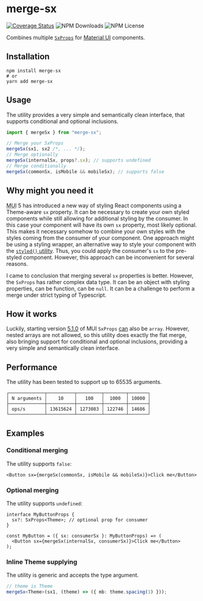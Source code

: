 # merge-sx

[![Coverage Status](https://coveralls.io/repos/github/RobinTail/merge-sx/badge.svg?branch=master)](https://coveralls.io/github/RobinTail/merge-sx?branch=master)
![NPM Downloads](https://img.shields.io/npm/dw/merge-sx)
![NPM License](https://img.shields.io/npm/l/merge-sx)

Combines multiple [`SxProps`](https://mui.com/system/getting-started/the-sx-prop)
for [Material UI](https://mui.com/) components.

## Installation

```shell
npm install merge-sx
# or
yarn add merge-sx
```

## Usage

The utility provides a very simple and semantically clean interface, that supports conditional and optional inclusions.

```ts
import { mergeSx } from "merge-sx";

// Merge your SxProps
mergeSx(sx1, sx2 /*, ... */);
// Merge optionally
mergeSx(internalSx, props?.sx); // supports undefined
// Merge conditionally
mergeSx(commonSx, isMobile && mobileSx); // supports false
```

## Why might you need it

<abbr title="Material UI">MUI</abbr> 5 has introduced a new way of styling React components using a Theme-aware
`sx` property. It can be necessary to create your own styled components while still allowing for additional styling
by the consumer. In this case your component will have its own `sx` property, most likely optional. This makes it
necessary somehow to combine your own styles with the styles coming from the consumer of your component. One approach
might be using a styling wrapper, an alternative way to style your component with the
[`styled()` utility](https://mui.com/system/styled/). Thus, you could apply the consumer's `sx` to the pre-styled
component. However, this approach can be inconvenient for several reasons.

I came to conclusion that merging several `sx` properties is better. However, the `SxProps` has rather complex data
type. It can be an object with styling properties, can be function, can be `null`. It can be a challenge to perform
a merge under strict typing of Typescript.

## How it works

Luckily, starting version [5.1.0](https://github.com/mui/material-ui/releases/tag/v5.1.0) of MUI `SxProps`
[can](https://github.com/mui/material-ui/blob/v5.1.0/packages/mui-system/src/styleFunctionSx/styleFunctionSx.d.ts#L60)
also be `array`. However, nested arrays are not allowed, so this utility does exactly the flat merge, also bringing
support for conditional and optional inclusions, providing a very simple and semantically clean interface.

## Performance

The utility has been tested to support up to 65535 arguments.

```text
┌─────────────┬──────────┬─────────┬────────┬───────┐
│ N arguments │    10    │   100   │  1000  │ 10000 │
├─────────────┼──────────┼─────────┼────────┼───────┤
│ ops/s       │ 13615624 │ 1273083 │ 122746 │ 14686 │
└─────────────┴──────────┴─────────┴────────┴───────┘
```

## Examples

### Conditional merging

The utility supports `false`:

```tsx
<Button sx={mergeSx(commonSx, isMobile && mobileSx)}>Click me</Button>
```

### Optional merging

The utility supports `undefined`:

```tsx
interface MyButtonProps {
  sx?: SxProps<Theme>; // optional prop for consumer
}

const MyButton = ({ sx: consumerSx }: MyButtonProps) => (
  <Button sx={mergeSx(internalSx, consumerSx)}>Click me</Button>
);
```

### Inline Theme supplying

The utility is generic and accepts the type argument.

```ts
// theme is Theme
mergeSx<Theme>(sx1, (theme) => ({ mb: theme.spacing(1) }));
```
